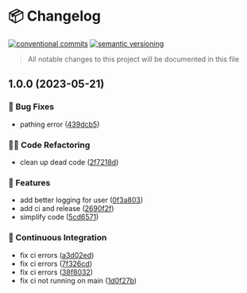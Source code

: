 # 📦 Changelog 
[![conventional commits](https://img.shields.io/badge/conventional%20commits-1.0.0-yellow.svg)](https://conventionalcommits.org)
[![semantic versioning](https://img.shields.io/badge/semantic%20versioning-2.0.0-green.svg)](https://semver.org)
> All notable changes to this project will be documented in this file

## 1.0.0 (2023-05-21)


### 🐛 Bug Fixes

* pathing error ([439dcb5](https://github.com/ZanzyTHEbar/Desktop-Cleaner/commit/439dcb5a5315ac8380bb9f5dad16519a6f71b898))


### 🧑‍💻 Code Refactoring

* clean up dead code ([2f7218d](https://github.com/ZanzyTHEbar/Desktop-Cleaner/commit/2f7218de968cfa648a2b5c3b970583c404dd0ab1))


### 🍕 Features

* add better logging for user ([0f3a803](https://github.com/ZanzyTHEbar/Desktop-Cleaner/commit/0f3a8037f126511916275dc2818d6e30a3b9794d))
* add ci and release ([2690f2f](https://github.com/ZanzyTHEbar/Desktop-Cleaner/commit/2690f2fa659149120be3cba488f08c22f24ef2bb))
* simplify code ([5cd6571](https://github.com/ZanzyTHEbar/Desktop-Cleaner/commit/5cd65710013776bea553d26cc8f1e9e14c86d07b))


### 🔁 Continuous Integration

* fix ci errors ([a3d02ed](https://github.com/ZanzyTHEbar/Desktop-Cleaner/commit/a3d02ed879e5b6445686dbbbd6ae4678d05a0c81))
* fix ci errors ([7f326cd](https://github.com/ZanzyTHEbar/Desktop-Cleaner/commit/7f326cd825a9e729f28e7857d0e9740d2bf92673))
* fix ci errors ([38f8032](https://github.com/ZanzyTHEbar/Desktop-Cleaner/commit/38f8032e843fe3afcb90df2053ec1588772eba3b))
* fix ci not running on main ([1d0f27b](https://github.com/ZanzyTHEbar/Desktop-Cleaner/commit/1d0f27bfa8ae159132338dd9d6a6f93e518ddaa2))
